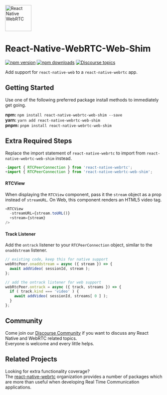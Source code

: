 [<img src="https://avatars.githubusercontent.com/u/42463376" alt="React Native WebRTC" style="height: 6em;" />](https://github.com/react-native-webrtc/react-native-webrtc-web-shim)

# React-Native-WebRTC-Web-Shim

[![npm version](https://img.shields.io/npm/v/react-native-webrtc-web-shim)](https://www.npmjs.com/package/react-native-webrtc-web-shim)
[![npm downloads](https://img.shields.io/npm/dm/react-native-webrtc-web-shim)](https://www.npmjs.com/package/react-native-webrtc-web-shim)
[![Discourse topics](https://img.shields.io/discourse/topics?server=https%3A%2F%2Freact-native-webrtc.discourse.group%2F)](https://react-native-webrtc.discourse.group/)

Add support for `react-native-web` to a `react-native-webrtc` app.

## Getting Started

Use one of the following preferred package install methods to immediately get going.  

**npm:** `npm install react-native-webrtc-web-shim --save`  
**yarn:** `yarn add react-native-webrtc-web-shim`  
**pnpm:** `pnpm install react-native-webrtc-web-shim`

## Extra Required Steps

Replace the import statement of `react-native-webrtc` to import from `react-native-webrtc-web-shim` instead.

```javascript
-import { RTCPeerConnection } from 'react-native-webrtc';
+import { RTCPeerConnection } from 'react-native-webrtc-web-shim';
```

#### RTCView

When displaying the `RTCView` component, pass it the `stream` object as a prop instead of `streamURL`. On Web, this component renders an HTML5 video tag.

```javascript
<RTCView
  -streamURL={stream.toURL()}
  +stream={stream}
/>
```

#### Track Listener

Add the `ontrack` listener to your `RTCPeerConnection` object, similar to the `onaddstream` listener.

```javascript
// existing code, keep this for native support
webRtcPeer.onaddstream = async ({ stream }) => {
  await addVideo( sessionId, stream );
};

// add the ontrack listener for web support
webRtcPeer.ontrack = async ({ track, streams }) => {
  if ( track.kind === 'video' ) {
    await addVideo( sessionId, streams[ 0 ] );
  }
};
```

## Community

Come join our [Discourse Community](https://react-native-webrtc.discourse.group/) if you want to discuss any React Native and WebRTC related topics.  
Everyone is welcome and every little helps.  

## Related Projects

Looking for extra functionality coverage?  
The [react-native-webrtc](https://github.com/react-native-webrtc) organization provides a number of packages which are more than useful when developing Real Time Communication applications.  
